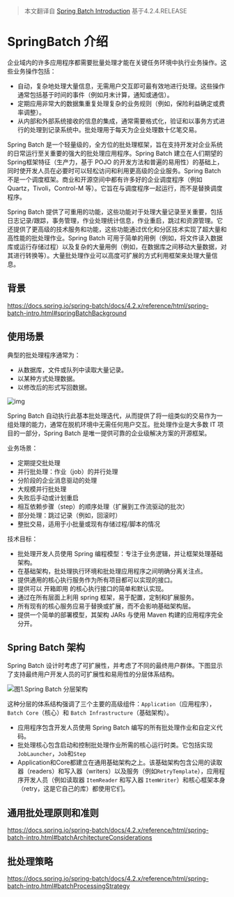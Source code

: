 > 本文翻译自 [Spring Batch Introduction](https://docs.spring.io/spring-batch/docs/4.2.x/reference/html/spring-batch-intro.html#spring-batch-intro) 基于4.2.4.RELEASE

# SpringBatch 介绍

企业域内的许多应用程序都需要批量处理才能在关键任务环境中执行业务操作。这些业务操作包括：

- 自动，复杂地处理大量信息，无需用户交互即可最有效地进行处理。这些操作通常包括基于时间的事件（例如月末计算，通知或通信）。
- 定期应用非常大的数据集重复处理复杂的业务规则（例如，保险利益确定或费率调整）。
- 从内部和外部系统接收的信息的集成，通常需要格式化，验证和以事务方式进行的处理到记录系统中。批处理用于每天为企业处理数十亿笔交易。

Spring Batch 是一个轻量级的，全方位的批处理框架，旨在支持开发对企业系统的日常运行至关重要的强大的批处理应用程序。Spring Batch 建立在人们期望的Spring框架特征（生产力，基于 POJO 的开发方法和普遍的易用性）的基础上，同时使开发人员在必要时可以轻松访问和利用更高级的企业服务。Spring Batch 不是一个调度框架。商业和开源空间中都有许多好的企业调度程序（例如 Quartz，Tivoli，Control-M 等）。它旨在与调度程序一起运行，而不是替换调度程序。

Spring Batch 提供了可重用的功能，这些功能对于处理大量记录至关重要，包括日志记录/跟踪，事务管理，作业处理统计信息，作业重启，跳过和资源管理。它还提供了更高级的技术服务和功能，这些功能通过优化和分区技术实现了超大量和高性能的批处理作业。Spring Batch 可用于简单的用例（例如，将文件读入数据库或运行存储过程）以及复杂的大量用例（例如，在数据库之间移动大量数据，对其进行转换等）。大量批处理作业可以高度可扩展的方式利用框架来处理大量信息。

## 背景

https://docs.spring.io/spring-batch/docs/4.2.x/reference/html/spring-batch-intro.html#springBatchBackground

## 使用场景

典型的批处理程序通常为：

- 从数据库，文件或队列中读取大量记录。
- 以某种方式处理数据。
- 以修改后的形式写回数据。

![img](https://gitee.com/zsy0216/typora-image/raw/master/typora/20190109164353485.png)

Spring Batch 自动执行此基本批处理迭代，从而提供了将一组类似的交易作为一组处理的能力，通常在脱机环境中无需任何用户交互。批处理作业是大多数 IT 项目的一部分，Spring Batch 是唯一提供可靠的企业级解决方案的开源框架。

业务场景：

- 定期提交批处理
- 并行批处理：作业（job）的并行处理
- 分阶段的企业消息驱动的处理
- 大规模并行批处理
- 失败后手动或计划重启
- 相互依赖步骤（step）的顺序处理（扩展到工作流驱动的批次）
- 部分处理：跳过记录（例如，回滚时）
- 整批交易，适用于小批量或现有存储过程/脚本的情况

技术目标：

- 批处理开发人员使用 Spring 编程模型：专注于业务逻辑，并让框架处理基础架构。
- 在基础架构，批处理执行环境和批处理应用程序之间明确分离关注点。
- 提供通用的核心执行服务作为所有项目都可以实现的接口。
- 提供可以 开箱即用 的核心执行接口的简单和默认实现。
- 通过在所有层面上利用 spring 框架，易于配置，定制和扩展服务。
- 所有现有的核心服务应易于替换或扩展，而不会影响基础架构层。
- 提供一个简单的部署模型，其架构 JARs 与使用 Maven 构建的应用程序完全分开。

## Spring Batch 架构

Spring Batch 设计时考虑了可扩展性，并考虑了不同的最终用户群体。下图显示了支持最终用户开发人员的可扩展性和易用性的分层体系结构。

![图1.Spring Batch 分层架构](https://gitee.com/zsy0216/typora-image/raw/master/typora/spring-batch-layers.png)

这种分层的体系结构强调了三个主要的高级组件：`Application`（应用程序），`Batch Core`（核心）和 `Batch Infrastructure`（基础架构）。

- 应用程序包含开发人员使用 Spring Batch 编写的所有批处理作业和自定义代码。
- 批处理核心包含启动和控制批处理作业所需的核心运行时类。它包括实现 `JobLauncher`，`Job`和`Step`
- Application和Core都建立在通用基础架构之上。该基础架构包含公用的读取器（readers）和写入器（writers）以及服务（例如`RetryTemplate`），应用程序开发人员（例如读取器 `ItemReader` 和写入器  `ItemWriter`）和核心框架本身（retry，这是它自己的库）都使用它们。

## 通用批处理原则和准则

https://docs.spring.io/spring-batch/docs/4.2.x/reference/html/spring-batch-intro.html#batchArchitectureConsiderations

## 批处理策略

https://docs.spring.io/spring-batch/docs/4.2.x/reference/html/spring-batch-intro.html#batchProcessingStrategy









































